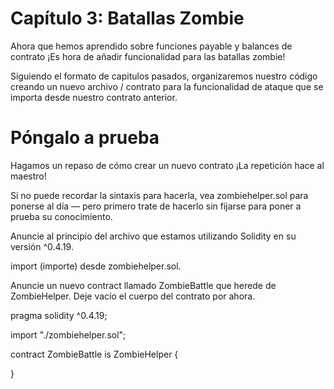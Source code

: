 # Capítulo 3: Batallas Zombie
Ahora que hemos aprendido sobre funciones payable y balances de contrato ¡Es hora de añadir funcionalidad para las batallas zombie!

Siguiendo el formato de capitulos pasados, organizaremos nuestro código creando un nuevo archivo / contrato para la funcionalidad de ataque que se importa desde nuestro contrato anterior.

# Póngalo a prueba
Hagamos un repaso de cómo crear un nuevo contrato ¡La repetición hace al maestro!

Si no puede recordar la sintaxis para hacerla, vea zombiehelper.sol para ponerse al día — pero primero trate de hacerlo sin fijarse para poner a prueba su conocimiento.

Anuncie al principio del archivo que estamos utilizando Solidity en su versión ^0.4.19.

import (importe) desde zombiehelper.sol.

Anuncie un nuevo contract llamado ZombieBattle que herede de ZombieHelper. Deje vacío el cuerpo del contrato por ahora.

pragma solidity ^0.4.19;

import "./zombiehelper.sol";

contract ZombieBattle is ZombieHelper {
  
}